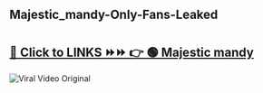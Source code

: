
 ## Majestic_mandy-Only-Fans-Leaked

# <h2><a href="https://clipsfans.com/Majestic_mandy&ref=git">🔗 Click to LINKS ⏩⏩ 👉 🟢 Majestic mandy </a></h2>

<a href="https://clipsfans.com/Majestic_mandy&ref=git" rel="nofollow" data-target="animated-image.originalLink"><img src="https://i.ibb.co.com/xMMVF88/686577567.gif" alt="Viral Video Original" style="max-width: 100%; display: inline-block;" data-target="animated-image.originalImage"></a>
